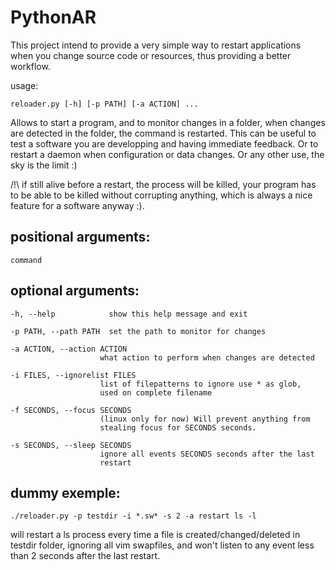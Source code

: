 PythonAR
========

This project intend to provide a very simple way to restart applications
when you change source code or resources, thus providing a better workflow.

usage:

    reloader.py [-h] [-p PATH] [-a ACTION] ...

Allows to start a program, and to monitor changes in a folder, when changes
are detected in the folder, the command is restarted. This can be useful to
test a software you are developping and having immediate feedback. Or to
restart a daemon when configuration or data changes. Or any other use, the sky
is the limit :)

/!\ if still alive before a restart, the process will be killed, your
program has to be able to be killed without corrupting anything, which is
always a nice feature for a software anyway :).

positional arguments:
---------------------

    command

optional arguments:
-------------------

    -h, --help            show this help message and exit

    -p PATH, --path PATH  set the path to monitor for changes

    -a ACTION, --action ACTION
                        what action to perform when changes are detected

    -i FILES, --ignorelist FILES
                        list of filepatterns to ignore use * as glob,
                        used on complete filename

    -f SECONDS, --focus SECONDS
                        (linux only for now) Will prevent anything from
                        stealing focus for SECONDS seconds.

    -s SECONDS, --sleep SECONDS
                        ignore all events SECONDS seconds after the last
                        restart

dummy exemple:
--------------

    ./reloader.py -p testdir -i *.sw* -s 2 -a restart ls -l

will restart a ls process every time a file is created/changed/deleted
in testdir folder, ignoring all vim swapfiles, and won't listen to any
event less than 2 seconds after the last restart.
